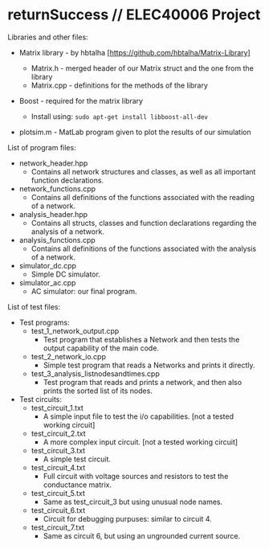 # returnSuccess // ELEC40006 Project
Libraries and other files:
  - Matrix library - by hbtalha [https://github.com/hbtalha/Matrix-Library]
    - Matrix.h - merged header of our Matrix struct and the one from the library
    - Matrix.cpp - definitions for the methods of the library
  - Boost - required for the matrix library
    - Install using: ```sudo apt-get install libboost-all-dev```
    
  - plotsim.m - MatLab program given to plot the results of our simulation

List of program files:
  - network_header.hpp
  	- Contains all network structures and classes, as well as all important function declarations.
  - network_functions.cpp	
  	- Contains all definitions of the functions associated with the reading of a network.
  - analysis_header.hpp
    - Contains all structs, classes and function declarations regarding the analysis of a network.
  - analysis_functions.cpp
    - Contains all definitions of the functions associated with the analysis of a network.
  - simulator_dc.cpp
    - Simple DC simulator.
  - simulator_ac.cpp
    - AC simulator: our final program.

List of test files:
  - Test programs:
    - test\_1\_network\_output.cpp
  	  - Test program that establishes a Network and then tests the output capability of the main code.
    - test\_2\_network\_io.cpp
  	  - Simple test program that reads a Networks and prints it directly.
  	- test\_3\_analysis\_listnodesandtimes.cpp
  	  - Test program that reads and prints a network, and then also prints the sorted list of its nodes.
  - Test circuits:
	- test\_circuit\_1.txt
  	  - A simple input file to test the i/o capabilities. [not a tested working circuit]
    - test\_circuit\_2.txt
  	  - A more complex input circuit. [not a tested working circuit]
  	- test\_circuit\_3.txt
  	  - A simple test circuit.
  	- test\_circuit\_4.txt
  	  - Full circuit with voltage sources and resistors to test the conductance matrix.
  	- test\_circuit\_5.txt
  	  - Same as test\_circuit\_3 but using unusual node names.
  	- test\_circuit\_6.txt
  	  - Circuit for debugging purpuses: similar to circuit 4.
  	- test\_circuit\_7.txt
  	  - Same as circuit 6, but using an ungrounded current source.
